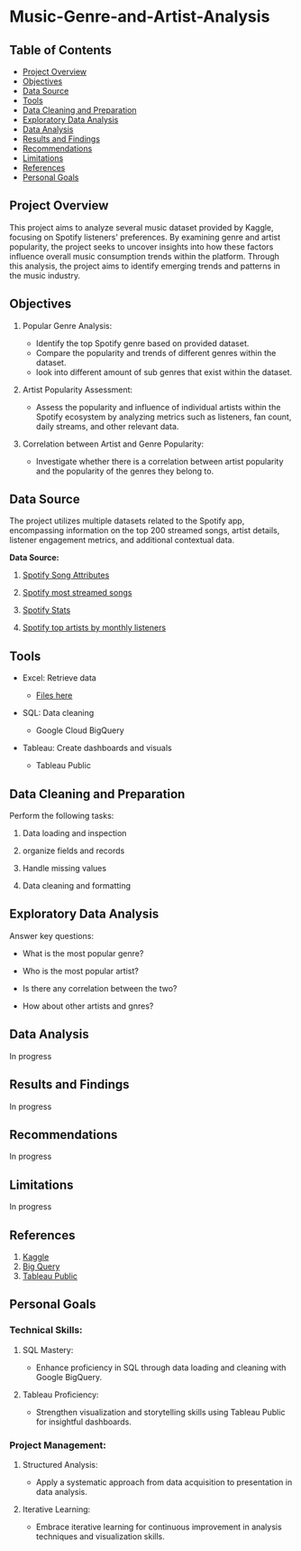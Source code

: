 # Music-Genre-and-Artist-Analysis

## Table of Contents

- [Project Overview](#project-overview)
- [Objectives](#objectives)
- [Data Source](#data-source)
- [Tools](#tools)
- [Data Cleaning and Preparation](#data-cleaning-and-preparation)
- [Exploratory Data Analysis](#exploratory-data-analysis)
- [Data Analysis](#data-analysis)
- [Results and Findings](#results-and-findings)
- [Recommendations](#recommendations)
- [Limitations](#limitations)
- [References](#references)
- [Personal Goals](#personal-goals)

## Project Overview

This project aims to analyze several music dataset provided by Kaggle, focusing on Spotify listeners' preferences. By examining genre and artist popularity, the project seeks to uncover insights into how these factors influence overall music consumption trends within the platform. Through this analysis, the project aims to identify emerging trends and patterns in the music industry.

## Objectives


1. Popular Genre Analysis:
   - Identify the top Spotify genre based on provided dataset.
   - Compare the popularity and trends of different genres within the dataset.
   - look into different amount of sub genres that exist within the dataset.
   
2. Artist Popularity Assessment:
   - Assess the popularity and influence of individual artists within the Spotify ecosystem by analyzing metrics such as listeners, fan count, daily streams, and other relevant data.
     
3. Correlation between Artist and Genre Popularity:
   - Investigate whether there is a correlation between artist popularity and the popularity of the genres they belong to.

## Data Source

The project utilizes multiple datasets related to the Spotify app, encompassing information on the top 200 streamed songs, artist details, listener engagement metrics, and additional contextual data.

**Data Source:**

1. [Spotify Song Attributes](https://www.kaggle.com/datasets/byomokeshsenapati/spotify-song-attributes)

2. [Spotify most streamed songs](https://www.kaggle.com/datasets/meeratif/spotify-most-streamed-songs-of-all-time)

3. [Spotify Stats](https://www.kaggle.com/datasets/meeratif/spotify-most-streamed-artists-of-all-time)

4. [Spotify top artists by monthly listeners](https://www.kaggle.com/datasets/meeratif/spotify-top-artists-by-monthly-listeners)

## Tools
- Excel: Retrieve data
     - [Files here]()
       
- SQL: Data cleaning
     - Google Cloud BigQuery
       
- Tableau: Create dashboards and visuals
     - Tableau Public
 
## Data Cleaning and Preparation

Perform the following tasks:

1. Data loading and inspection

2. organize fields and records

3. Handle missing values

4. Data cleaning and formatting

## Exploratory Data Analysis

Answer key questions:

- What is the most popular genre?

- Who is the most popular artist?

- Is there any correlation between the two?

- How about other artists and gnres?

## Data Analysis

In progress

## Results and Findings

In progress

## Recommendations

In progress

## Limitations

In progress

## References

1. [Kaggle](https://www.kaggle.com/)
2. [Big Query](https://cloud.google.com/bigquery)
3. [Tableau Public](https://public.tableau.com/app/discover)
  
## Personal Goals

### Technical Skills:

1. SQL Mastery:
   - Enhance proficiency in SQL through data loading and cleaning with Google BigQuery.

2. Tableau Proficiency:
   - Strengthen visualization and storytelling skills using Tableau Public for insightful dashboards.
     
### Project Management:

1. Structured Analysis:
   - Apply a systematic approach from data acquisition to presentation in data analysis.

2. Iterative Learning:
   - Embrace iterative learning for continuous improvement in analysis techniques and visualization skills.
